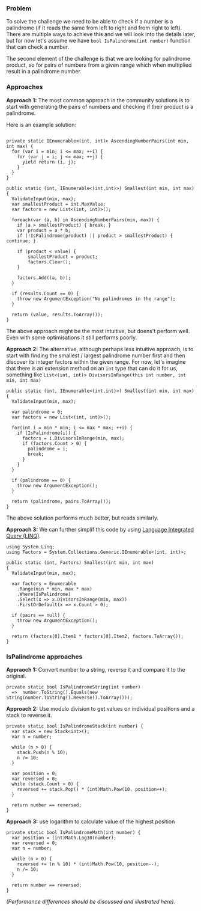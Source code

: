 ### Problem
To solve the challenge we need to be able to check if a number is a palindrome (if it reads the same 
from left to right and from right to left). There are multiple ways to achieve this and we will look into 
the details later, but for now let's assume we have `bool IsPalindrome(int number)` function that can check a number.

The second element of the challenge is that we are looking for palindrome product, so for pairs of numbers from a given range
which when multiplied result in a palindrome number. 

### Approaches

**Approach 1:** The most common approach in the community solutions is to start with generating the pairs of numbers and checking 
if their product is a palindrome.

Here is an example solution:
```

private static IEnumerable<(int, int)> AscendingNumberPairs(int min, int max) {
  for (var i = min; i <= max; ++i) {
    for (var j = i; j <= max; ++j) {
      yield return (i, j);
    }
  }
}
    
public static (int, IEnumerable<(int,int)>) Smallest(int min, int max)
{
  ValidateInput(min, max);
  var smallestProduct = int.MaxValue;
  var factors = new List<(int, int)>();
  
  foreach(var (a, b) in AscendingNumberPairs(min, max)) {
    if (a > smallestProduct) { break; }
    var product = a * b;
    if (!IsPalindrome(product) || product > smallestProduct) { continue; }
    
    if (product < value) { 
        smallestProduct = product;
        factors.Clear();
    }
    
    factors.Add((a, b));
  }
  
  if (results.Count == 0) { 
    throw new ArgumentException("No palindromes in the range");
  }
  
  return (value, results.ToArray());
}
```

The above approach might be the most intuitive, but doens't perform well. Even with some optimisations it still performs poorly. 

**Approach 2:** The alternative, although perhaps less intuitive approach, is to start with finding the smallest / largest palindrome number first
and then discover its integer factors within the given range. For now, let's imagine that there is an extension method on an `int` type 
that can do it for us, something like `List<(int, int)> DivisorsInRange(this int number, int min, int max)`

```
public static (int, IEnumerable<(int,int)>) Smallest(int min, int max)
{
  ValidateInput(min, max);
  
  var palindrome = 0;
  var factors = new List<(int, int)>();
  
  for(int i = min * min; i <= max * max; ++i) {
    if (IsPalindrome(i)) {
      factors = i.DivisorsInRange(min, max);
      if (factors.Count > 0) {
        palindrome = i;
        break;
      }
    }
  }
  
  if (palindrome == 0) { 
    throw new ArgumentException();
  }
  
  return (palindrome, pairs.ToArray());
}
```

The above solution performs much better, but reads similarly. 

**Approach 3:** We can further simplif this code by using 
[Language Integrated Query (LINQ)](https://learn.microsoft.com/en-us/dotnet/csharp/programming-guide/concepts/linq/). 

```
using System.Linq;
using Factors = System.Collections.Generic.IEnumerable<(int, int)>;

public static (int, Factors) Smallest(int min, int max)
{
  ValidateInput(min, max);

  var factors = Enumerable
    .Range(min * min, max * max)
    .Where(IsPalindrome)
    .Select(x => x.DivisorsInRange(min, max))
    .FirstOrDefault(x => x.Count > 0);

  if (pairs == null) { 
    throw new ArgumentException();
  }
  
  return (factors[0].Item1 * factors[0].Item2, factors.ToArray());
}
```

### IsPalindrome approaches

**Appraoch 1:** Convert number to a string, reverse it and compare it to the original.

```
private static bool IsPalindromeString(int number)
  =>  number.ToString().Equals(new String(number.ToString().Reverse().ToArray()));
```

**Approach 2:** Use modulo division to get values on individual positions and a stack to reverse it.
```
private static bool IsPalindromeStack(int number) { 
  var stack = new Stack<int>();
  var n = number;

  while (n > 0) { 
    stack.Push(n % 10);
    n /= 10;
  }

  var position = 0;
  var reversed = 0;
  while (stack.Count > 0) { 
    reversed += stack.Pop() * (int)Math.Pow(10, position++);
  }
  
  return number == reversed;
}
```

**Approach 3:** use logarithm to calculate value of the highest position
```
private static bool IsPalindromeMath(int number) {         
  var position = (int)Math.Log10(number);
  var reversed = 0;
  var n = number;

  while (n > 0) { 
    reversed += (n % 10) * (int)Math.Pow(10, position--);
    n /= 10;
  }

  return number == reversed;
}
```

*(Performance differences should be discussed and illustrated here).*
